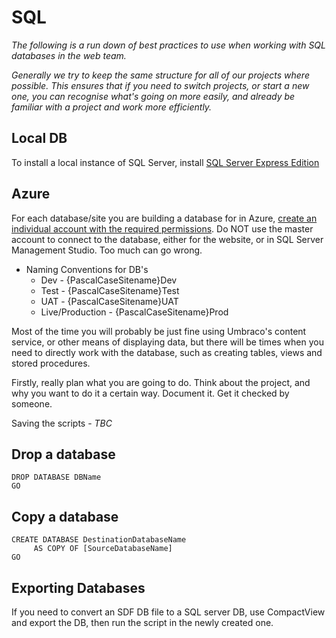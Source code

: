 # SQL

*The following is a run down of best practices to use when working with SQL databases in the web team.*

*Generally we try to keep the same structure for all of our projects where possible. This ensures that if you need to switch projects, or start a new one, you can recognise what's going on more easily, and already be familiar with a project and work more efficiently.*

## Local DB

To install a local instance of SQL Server, install [SQL Server Express Edition](https://www.microsoft.com/en-us/sql-server/sql-server-downloads)

## Azure

For each database/site you are building a database for in Azure, [create an individual account with the required permissions](https://sites.google.com/a/degree53.com/knowledge-base/it-helpdesk/sql-azure). Do NOT use the master account to connect to the database, either for the website, or in SQL Server Management Studio. Too much can go wrong.

* Naming Conventions for DB's
    * Dev - {PascalCaseSitename}Dev
    * Test - {PascalCaseSitename}Test
    * UAT - {PascalCaseSitename}UAT
    * Live/Production - {PascalCaseSitename}Prod

Most of the time you will probably be just fine using Umbraco's content service, or other means of displaying data, but there will be times when you need to directly work with the database, such as creating tables, views and stored procedures.

Firstly, really plan what you are going to do. Think about the project, and why you want to do it a certain way. Document it. Get it checked by someone.

Saving the scripts - *TBC*

## Drop a database
```
DROP DATABASE DBName
GO
```

## Copy a database
```
CREATE DATABASE DestinationDatabaseName
     AS COPY OF [SourceDatabaseName]
GO
```

## Exporting Databases

If you need to convert an SDF DB file to a SQL server DB, use CompactView and export the DB, then run the script in the newly created one.
